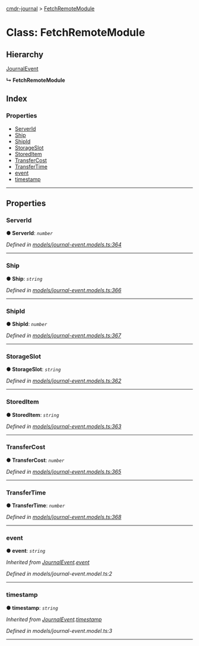 [cmdr-journal](../README.md) > [FetchRemoteModule](../classes/fetchremotemodule.md)



# Class: FetchRemoteModule

## Hierarchy


 [JournalEvent](journalevent.md)

**↳ FetchRemoteModule**







## Index

### Properties

* [ServerId](fetchremotemodule.md#serverid)
* [Ship](fetchremotemodule.md#ship)
* [ShipId](fetchremotemodule.md#shipid)
* [StorageSlot](fetchremotemodule.md#storageslot)
* [StoredItem](fetchremotemodule.md#storeditem)
* [TransferCost](fetchremotemodule.md#transfercost)
* [TransferTime](fetchremotemodule.md#transfertime)
* [event](fetchremotemodule.md#event)
* [timestamp](fetchremotemodule.md#timestamp)



---
## Properties
<a id="serverid"></a>

###  ServerId

**●  ServerId**:  *`number`* 

*Defined in [models/journal-event.models.ts:364](https://github.com/chrisbruford/cmdr-journal/blob/52f6f4c/src/models/journal-event.models.ts#L364)*





___

<a id="ship"></a>

###  Ship

**●  Ship**:  *`string`* 

*Defined in [models/journal-event.models.ts:366](https://github.com/chrisbruford/cmdr-journal/blob/52f6f4c/src/models/journal-event.models.ts#L366)*





___

<a id="shipid"></a>

###  ShipId

**●  ShipId**:  *`number`* 

*Defined in [models/journal-event.models.ts:367](https://github.com/chrisbruford/cmdr-journal/blob/52f6f4c/src/models/journal-event.models.ts#L367)*





___

<a id="storageslot"></a>

###  StorageSlot

**●  StorageSlot**:  *`string`* 

*Defined in [models/journal-event.models.ts:362](https://github.com/chrisbruford/cmdr-journal/blob/52f6f4c/src/models/journal-event.models.ts#L362)*





___

<a id="storeditem"></a>

###  StoredItem

**●  StoredItem**:  *`string`* 

*Defined in [models/journal-event.models.ts:363](https://github.com/chrisbruford/cmdr-journal/blob/52f6f4c/src/models/journal-event.models.ts#L363)*





___

<a id="transfercost"></a>

###  TransferCost

**●  TransferCost**:  *`number`* 

*Defined in [models/journal-event.models.ts:365](https://github.com/chrisbruford/cmdr-journal/blob/52f6f4c/src/models/journal-event.models.ts#L365)*





___

<a id="transfertime"></a>

###  TransferTime

**●  TransferTime**:  *`number`* 

*Defined in [models/journal-event.models.ts:368](https://github.com/chrisbruford/cmdr-journal/blob/52f6f4c/src/models/journal-event.models.ts#L368)*





___

<a id="event"></a>

###  event

**●  event**:  *`string`* 

*Inherited from [JournalEvent](journalevent.md).[event](journalevent.md#event)*

*Defined in models/journal-event.model.ts:2*





___

<a id="timestamp"></a>

###  timestamp

**●  timestamp**:  *`string`* 

*Inherited from [JournalEvent](journalevent.md).[timestamp](journalevent.md#timestamp)*

*Defined in models/journal-event.model.ts:3*





___


